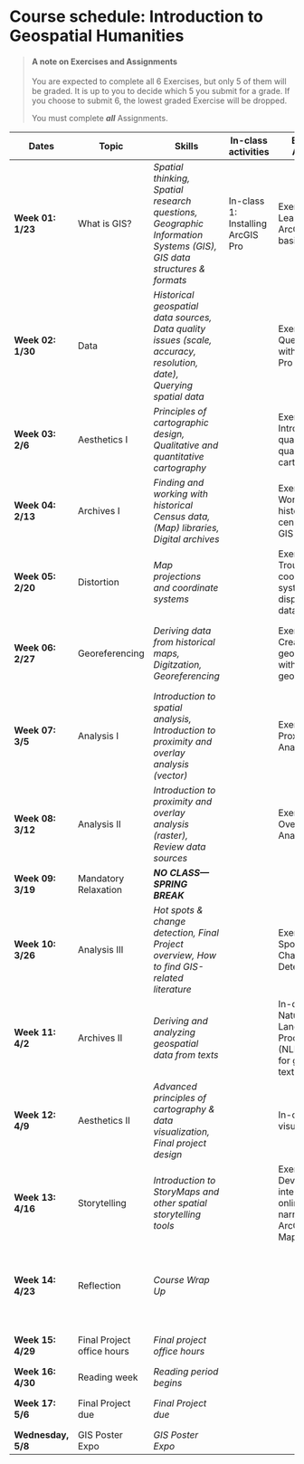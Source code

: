 # Course schedule: Introduction to Geospatial Humanities

>#### A note on Exercises and Assignments
>You are expected to complete all 6 Exercises, but only 5 of them will be graded. It is up to you to decide which 5 you submit for a grade. If you choose to submit 6, the lowest graded Exercise will be dropped.
>
>You must complete ***all*** Assignments.

| **Dates**          | **Topic**                  | **Skills**                                                                                                           | **In-class activities**           | **Exercises Assigned**                                                             | **Exercises Due**                                                            | **Assignments Assigned**                                 | **Assignments Due**                                      |
| ------------------ | -------------------------- | -------------------------------------------------------------------------------------------------------------------- | --------------------------------- | ---------------------------------------------------------------------------------- | ---------------------------------------------------------------------------- | -------------------------------------------------------- | -------------------------------------------------------- |
| **Week 01: 1/23**  | What is GIS?               | *Spatial thinking, Spatial research questions, Geographic Information Systems (GIS), GIS data structures & formats*  | In-class 1: Installing ArcGIS Pro | Exercise 1: Learning ArcGIS Pro basics                                             |                                                                              |                                                          |                                                          |
| **Week 02: 1/30**  | Data                       | *Historical geospatial data sources, Data quality issues (scale, accuracy, resolution, date), Querying spatial data* |                                   | Exercise 2: Querying data within ArcGIS Pro                                        | Exercise 1: Learning ArcGIS Pro basics using Census data                     |                                                          |                                                          |
| **Week 03: 2/6**   | Aesthetics I               | *Principles of cartographic design, Qualitative and quantitative cartography*                                        |                                   | Exercise 3: Introduction to qualitative and quantitative cartography               |                                                                              | Assignment 1: Cartographic Design                        |                                                          |
| **Week 04: 2/13**  | Archives I                 | *Finding and working with historical Census data, (Map) libraries, Digital archives*                                 |                                   | Exercise 4: Working with historical census data in GIS                             | Exercise 2: Introduction to qualitative and quantitative cartography         |                                                          | Assignment 1: Cartographic Design                        |
| **Week 05: 2/20**  | Distortion                 | *Map projections and coordinate systems*                                                                             |                                   | Exercise 5: Troubleshooting coordinate systems and displaying XY data              |                                                                              | Assignment 2: Census Discovery and Documentation         |                                                          |
| **Week 06: 2/27**  | Georeferencing             | *Deriving data from historical maps, Digitzation, Georeferencing*                                                    |                                   | Exercise 6: Creating geospatial data with georeferencing                           | Exercise 3: Troubleshooting coordinate systems and displaying XY data        | Assignment 3: Spatial Thinking & Spatial Problem Solving | Assignment 2: Census Discovery and Documentation         |
| **Week 07: 3/5**   | Analysis I                 | *Introduction to spatial analysis, Introduction to proximity and overlay analysis (vector)*                          |                                   | Exercise 7: Proximity Analysis                                                     |                                                                              |                                                          |                                                          |
| **Week 08: 3/12**  | Analysis II                | *Introduction to proximity and overlay analysis (raster), Review data sources*                                       |                                   | Exercise 8: Overlay Analysis                                                       | Exercise 4: Proximity Analysis                                               | Assignment 4: Project Data Search and Documentation      | Assignment 3: Spatial Thinking & Spatial Problem Solving |
| **Week 09: 3/19**  | Mandatory Relaxation       | ***NO CLASS—SPRING BREAK***                                                                                          |                                   |                                                                                    |                                                                              |                                                          |                                                          |
| **Week 10: 3/26**  | Analysis III               | *Hot spots & change detection, Final Project overview, How to find GIS-related literature*                           |                                   | Exercise 5: Hot Spot Analysis & Change Detection                                   |                                                                              | Assignment 5: Final Project (Multiple components)        | Assignment 4: Project Data Search and Documentation      |
| **Week 11: 4/2**   | Archives II                | *Deriving and analyzing geospatial data from texts*                                                                  |                                   | In-class: Natural Language Processing (NLP) methods for geospatial text extraction | Exercise 5: Hot Spot Analysis & Change Detection                             |                                                          |                                                          |
| **Week 12: 4/9**   | Aesthetics II              | *Advanced principles of cartography & data visualization, Final project design*                                      |                                   | In-class: Data visualization                                                       |                                                                              |                                                          | Assignment 5.1: Detailed Project Proposal                |
| **Week 13: 4/16**  | Storytelling               | *Introduction to StoryMaps and other spatial storytelling tools*                                                     |                                   | Exercise 6: Developing interactive online narratives using ArcGIS Story Maps       |                                                                              |                                                          |                                                          |
| **Week 14: 4/23**  | Reflection                 | *Course Wrap Up*                                                                                                     |                                   |                                                                                    | Exercise 6: Developing interactive online narratives using ArcGIS Story Maps |                                                          |                                                          |
| **Week 15: 4/29**  | Final Project office hours | *Final project office hours*                                                                                         |                                   |                                                                                    |                                                                              |                                                          | Assignment 5.2: Final Project Draft                      |
| **Week 16: 4/30**  | Reading week               | *Reading period begins*                                                                                              |                                   |                                                                                    |                                                                              |                                                          |                                                          |
| **Week 17: 5/6**   | Final Project due          | *Final Project due*                                                                                                  |                                   |                                                                                    |                                                                              |                                                          | Assignment 5.3: Final Project                            |
| **Wednesday, 5/8** | GIS Poster Expo            | *GIS Poster Expo*                                                                                                    |                                   |                                                                                    |                                                                              |                                                          |                                                          |